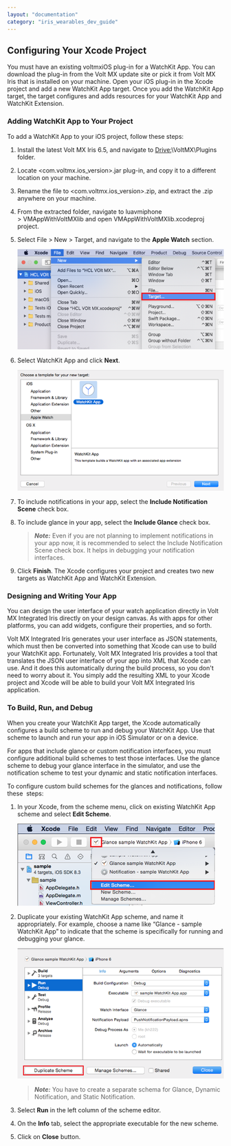 ```yaml
---
layout: "documentation"
category: "iris_wearables_dev_guide"
---
```

                            


Configuring Your Xcode Project
------------------------------

You must have an existing voltmxiOS plug-in for a WatchKit App. You can download the plug-in from the Volt MX update site or pick it from Volt MX Iris that is installed on your machine. Open your iOS plug-in in the Xcode project and add a new WatchKit App target. Once you add the WatchKit App target, the target configures and adds resources for your WatchKit App and WatchKit Extension.

### Adding WatchKit App to Your Project

To add a WatchKit App to your iOS project, follow these steps:

1.  Install the latest Volt MX Iris 6.5, and navigate to <Drive:>\\VoltMX\\Plugins folder.
2.  Locate <com.voltmx.ios\_version>.jar plug-in, and copy it to a different location on your machine.
3.  Rename the file to <com.voltmx.ios\_version>.zip, and extract the .zip anywhere on your machine.
4.  From the extracted folder, navigate to luavmiphone > VMAppWithVoltMXlib and open VMAppWithVoltMXlib.xcodeproj project.
5.  Select File > New > Target, and navigate to the **Apple Watch** section.
    
    ![](resources/images/xcodeopen.png)
    
6.  Select WatchKit App and click **Next**.
    
    ![](resources/images/watchappsection.png)
    
7.  To include notifications in your app, select the **Include Notification Scene** check box.
8.  To include glance in your app, select the **Include Glance** check box.
    
    > **_Note:_** Even if you are not planning to implement notifications in your app now, it is recommended to select the Include Notification Scene check box. It helps in debugging your notification interfaces.
    
9.  Click **Finish**. The Xcode configures your project and creates two new targets as WatchKit App and WatchKit Extension.

### Designing and Writing Your App

You can design the user interface of your watch application directly in Volt MX Integrated Iris directly on your design canvas. As with apps for other platforms, you can add widgets, configure their properties, and so forth.

Volt MX  Integrated Iris generates your user interface as JSON statements, which must then be converted into something that Xcode can use to build your WatchKit app. Fortunately, Volt MX Integrated Iris provides a tool that translates the JSON user interface of your app into XML that Xcode can use. And it does this automatically during the build process, so you don't need to worry about it. You simply add the resulting XML to your Xcode project and Xcode will be able to build your Volt MX Integrated Iris application.

### To Build, Run, and Debug

When you create your WatchKit App target, the Xcode automatically configures a build scheme to run and debug your WatchKit App. Use that scheme to launch and run your app in iOS Simulator or on a device.

For apps that include glance or custom notification interfaces, you must configure additional build schemes to test those interfaces. Use the glance scheme to debug your glance interface in the simulator, and use the notification scheme to test your dynamic and static notification interfaces.

To configure custom build schemes for the glances and notifications, follow these  steps:

1.  In your Xcode, from the scheme menu, click on existing WatchKit App scheme and select **Edit Scheme**.  
      
    
    ![](resources/images/schema.png)
    
2.  Duplicate your existing WatchKit App scheme, and name it appropriately. For example, choose a name like “Glance - sample WatchKit App” to indicate that the scheme is specifically for running and debugging your glance.  
      
    
    ![](resources/images/debug.png)
    
    > **_Note:_** You have to create a separate schema for Glance, Dynamic Notification, and Static Notification.
    
3.  Select **Run** in the left column of the scheme editor.
4.  On the **Info** tab, select the appropriate executable for the new scheme.
5.  Click on **Close** button.

